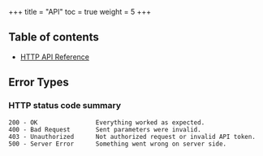 +++
title = "API"
toc = true
weight = 5
+++

## Table of contents
- [HTTP API Reference](/api-docs)

## Error Types

### HTTP status code summary

```
200 - OK                Everything worked as expected.
400 - Bad Request       Sent parameters were invalid.
403 - Unauthorized      Not authorized request or invalid API token.
500 - Server Error      Something went wrong on server side.
```


